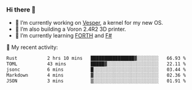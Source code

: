### Hi there 👋

<!--
**berkus/berkus** is a ✨ _special_ ✨ repository because its `README.md` (this file) appears on your GitHub profile.

Here are some ideas to get you started:

- 🔭 I’m currently working on ...
- 🌱 I’m currently learning ...
- 👯 I’m looking to collaborate on ...
- 🤔 I’m looking for help with ...
- 💬 Ask me about ...
- 📫 How to reach me: ...
- 😄 Pronouns: ...
- ⚡ Fun fact: ...
-->

- 🔭 I’m currently working on [Vesper](https://github.com/metta-systems/vesper), a kernel for my new OS.
- 🔭 I’m also building a Voron 2.4R2 3D printer.
- 🌱 I’m currently learning [FORTH](http://forth.com/starting-forth/) and [F#](https://fsharpforfunandprofit.com/)

💼 My recent activity:

<!--START_SECTION:waka-->

```txt
Rust           2 hrs 10 mins   ████████████████▓░░░░░░░░   66.93 %
TOML           43 mins         █████▓░░░░░░░░░░░░░░░░░░░   22.11 %
jsonc          6 mins          █░░░░░░░░░░░░░░░░░░░░░░░░   03.44 %
Markdown       4 mins          ▓░░░░░░░░░░░░░░░░░░░░░░░░   02.36 %
JSON           3 mins          ▒░░░░░░░░░░░░░░░░░░░░░░░░   01.91 %
```

<!--END_SECTION:waka-->

